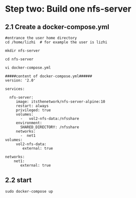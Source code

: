 # Step two: Build one nfs-server

## 2.1 Create a docker-compose.yml

```
#entrance the user home directory
cd /home/lizhi  # for example the user is lizhi

mkdir nfs-server

cd nfs-server

vi docker-compose.yml

#####content of docker-compose.yml######
version: '2.0'

services:

  nfs-server:
     image: itsthenetwork/nfs-server-alpine:10
     restart: always
     privileged: true
     volumes:
       -   vol2-nfs-data:/nfsshare
     environment:
       SHARED_DIRECTORY: /nfsshare
     networks:
       -  net1
volumes:
     vol2-nfs-data:
        external: true

networks:
    net1:
       external: true
```

## 2.2 start 

```
sudo docker-compose up

```
